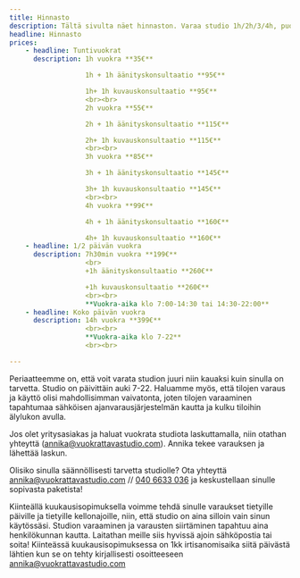 ```yaml
---
title: Hinnasto
description: Tältä sivulta näet hinnaston. Varaa studio 1h/2h/3/4h, puoleksi päivää tai koko päiväksi! Samaan hintaan käytät tiloja sekä laitteita.
headline: Hinnasto
prices:
    - headline: Tuntivuokrat
      description: 1h vuokra **35€**

                   1h + 1h äänityskonsultaatio **95€**

                   1h+ 1h kuvauskonsultaatio **95€**
                   <br><br>
                   2h vuokra **55€**

                   2h + 1h äänityskonsultaatio **115€**

                   2h+ 1h kuvauskonsultaatio **115€**
                   ​<br><br>
                   3h vuokra **85€**

                   3h + 1h äänityskonsultaatio **145€**

                   3h+ 1h kuvauskonsultaatio **145€**
                   ​<br><br>
                   4h vuokra **99€**

                   4h + 1h äänityskonsultaatio **160€**

                   4h+ 1h kuvauskonsultaatio **160€**
    - headline: 1/2 päivän vuokra
      description: 7h30min vuokra **199€**
                   <br>
                   +1h äänityskonsultaatio **260€**

                   +1h kuvauskonsultaatio **260€**
                   ​<br><br>
                   **Vuokra-aika klo 7:00-14:30 tai 14:30-22:00**
    - headline: Koko päivän vuokra
      description: 14h vuokra **399€**
                   <br><br>
                   **Vuokra-aika klo 7-22**
                   <br><br>

---
```


Periaatteemme on, että voit varata studion juuri niin kauaksi kuin sinulla on tarvetta. Studio on päivittäin auki 7-22.
Haluamme myös, että tilojen varaus ja käyttö olisi mahdollisimman vaivatonta, joten tilojen varaaminen tapahtumaa sähköisen ajanvarausjärjestelmän kautta ja kulku tiloihin älylukon avulla.

Jos olet yritysasiakas ja haluat vuokrata studiota laskuttamalla, niin otathan yhteyttä (<a href="mailto:annika@vuokrattavastudio.com">annika@vuokrattavastudio.com</a>). Annika tekee varauksen ja lähettää laskun.

Olisiko sinulla säännöllisesti tarvetta studiolle? Ota yhteyttä <a href="mailto:annika@vuokrattavastudio.com">annika@vuokrattavastudio.com</a> // <a href="tel:+358 40 6633 036">040 6633 036</a> ja keskustellaan sinulle sopivasta paketista!

Kiinteällä kuukausisopimuksella voimme tehdä sinulle varaukset tietyille päiville ja tietyille kellonajoille, niin, että studio on aina silloin vain sinun käytössäsi. Studion varaaminen ja varausten siirtäminen tapahtuu aina henkilökunnan kautta. Laitathan meille siis hyvissä ajoin sähköpostia tai soita!
Kiinteässä kuukausisopimuksessa on 1kk irtisanomisaika siitä päivästä lähtien kun se on tehty kirjallisesti osoitteeseen <a href="mailto:annika@vuokrattavastudio.com">annika@vuokrattavastudio.com</a>
